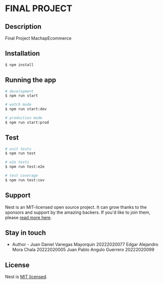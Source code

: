 # FINAL PROJECT
## Description
Final Project MachapEcommerce

## Installation

```bash
$ npm install
```

## Running the app

```bash
# development
$ npm run start

# watch mode
$ npm run start:dev

# production mode
$ npm run start:prod
```

## Test

```bash
# unit tests
$ npm run test

# e2e tests
$ npm run test:e2e

# test coverage
$ npm run test:cov
```

## Support

Nest is an MIT-licensed open source project. It can grow thanks to the sponsors and support by the amazing backers. If you'd like to join them, please [read more here](https://docs.nestjs.com/support).

## Stay in touch

- Author -
  Juan Daniel Vanegas Mayorquin 20222020077
  Edgar Alejandro Mora Chala 20222020005
  Juan Pablo Angulo Guerrero 20222020099

## License

Nest is [MIT licensed](LICENSE).
